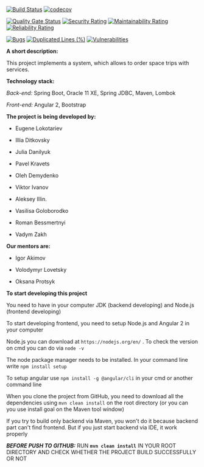 [![Build Status](https://travis-ci.org/EugeneLokotariev/startreker-netcracker.svg?branch=master)](https://travis-ci.org/EugeneLokotariev/startreker-netcracker) [![codecov](https://codecov.io/gh/EugeneLokotariev/startreker-netcracker/branch/master/graph/badge.svg)](https://codecov.io/gh/EugeneLokotariev/startreker-netcracker) 

[![Quality Gate Status](https://sonarcloud.io/api/project_badges/measure?project=edu.netcracker%3Astartreker-netcracker&metric=alert_status)](https://sonarcloud.io/dashboard?id=edu.netcracker%3Astartreker-netcracker) [![Security Rating](https://sonarcloud.io/api/project_badges/measure?project=edu.netcracker%3Astartreker-netcracker&metric=security_rating)](https://sonarcloud.io/dashboard?id=edu.netcracker%3Astartreker-netcracker) [![Maintainability Rating](https://sonarcloud.io/api/project_badges/measure?project=edu.netcracker%3Astartreker-netcracker&metric=sqale_rating)](https://sonarcloud.io/dashboard?id=edu.netcracker%3Astartreker-netcracker) [![Reliability Rating](https://sonarcloud.io/api/project_badges/measure?project=edu.netcracker%3Astartreker-netcracker&metric=reliability_rating)](https://sonarcloud.io/dashboard?id=edu.netcracker%3Astartreker-netcracker)
 
 [![Bugs](https://sonarcloud.io/api/project_badges/measure?project=edu.netcracker%3Astartreker-netcracker&metric=bugs)](https://sonarcloud.io/dashboard?id=edu.netcracker%3Astartreker-netcracker)  [![Duplicated Lines (%)](https://sonarcloud.io/api/project_badges/measure?project=edu.netcracker%3Astartreker-netcracker&metric=duplicated_lines_density)](https://sonarcloud.io/dashboard?id=edu.netcracker%3Astartreker-netcracker)    [![Vulnerabilities](https://sonarcloud.io/api/project_badges/measure?project=edu.netcracker%3Astartreker-netcracker&metric=vulnerabilities)](https://sonarcloud.io/dashboard?id=edu.netcracker%3Astartreker-netcracker)

**A short description:**

This project implements a system, which allows to order space trips with services.

**Technology stack:**

_Back-end:_ Spring Boot, Oracle 11 XE, Spring JDBC, Maven, Lombok

_Front-end:_ Angular 2, Bootstrap

**The project is being developed by:**

- Eugene Lokotariev

- Illia Ditkovsky

- Julia Danilyuk

- Pavel Kravets

- Oleh Demydenko

- Viktor Ivanov

- Aleksey Illin.

- Vasilisa Goloborodko

- Roman Bessmertnyi

- Vadym Zakh

**Our mentors are:**

- Igor Akimov

- Volodymyr Lovetsky

- Oksana Protsyk

**To start developing this project**

You need to have in your computer JDK (backend developing) and Node.js (frontend developing)

To start developing frontend, you need to setup Node.js and Angular 2 in your computer

Node.js you can download at `https://nodejs.org/en/` . To check the version on cmd you can do via `node -v`

The node package manager needs to be installed. In your command line write `npm install setup`

To setup angular use `npm install -g @angular/cli` in your cmd or another command line

When you clone the project from GitHub, you need to download all the dependencies using `mvn clean install` on the root directory (or you can you use install goal on the Maven tool window)

If you try to build only backend via Maven, you won't do it because backend part can't find frontend. But if you just start backend via IDE, it work properly

_**BEFORE PUSH TO GITHUB:**_ RUN **`mvn clean install`** IN YOUR ROOT DIRECTORY AND CHECK WHETHER THE PROJECT BUILD SUCCESSFULLY OR NOT